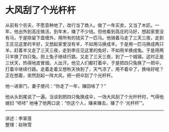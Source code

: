 # 大风刮了个光杆杆

从前有个农夫，不愿意种地了，改行当了商人。做了一年买卖，又当了木匠。一年，他出外到高庄做活，到年末，赚了不少钱。但他看到高庄的马好，想起家里没有马，于是除留下盘缠外，用所有的钱买了一匹马。他骑着马走了三天三夜，走到王庄见这里的羊好，又想起家里没有羊，不如用马换成羊。于是用一匹马换成两只羊。赶着羊又走了三天三夜，走到李庄见这里的兔好，不如用羊换成兔。于是用两只羊换了四只兔。担上兔子继续行路。又走了三天三夜，到了一个城镇。这时正是三伏天，热得地皮冒烟，人出汗。他见人们都打着伞，于是把四只兔换了一把伞，打着伞继续行路。走着走着又想秋天快到了，天气凉了，用不着伞了，换啥好呢？正在想着，突然刮起一阵大风，把一把伞刮了个光杆杆。

他一进家门，妻子便问：“你走了一年，赚回啥了？”

他从头到尾说了一遍。当谈到把四只兔换成伞，一场大风刮了个光杆杆时，气得他媳妇 “呸呸” 地唾了他两口说：“你这个人，赚来赚去，赚了个 ‘光杆杆’”。

---

讲述：李翠莲  
整理：赵映雪
